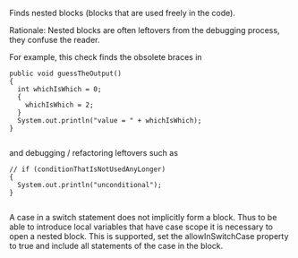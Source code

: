 Finds nested blocks (blocks that are used freely in the code).

Rationale: Nested blocks are often leftovers from the debugging process,
they confuse the reader.

For example, this check finds the obsolete braces in

``` 
public void guessTheOutput()
{
  int whichIsWhich = 0;
  {
    whichIsWhich = 2;
  }
  System.out.println("value = " + whichIsWhich);
}
        
```

and debugging / refactoring leftovers such as

``` 
// if (conditionThatIsNotUsedAnyLonger)
{
  System.out.println("unconditional");
}
        
```

A case in a switch statement does not implicitly form a block. Thus to
be able to introduce local variables that have case scope it is
necessary to open a nested block. This is supported, set the
allowInSwitchCase property to true and include all statements of the
case in the block.

